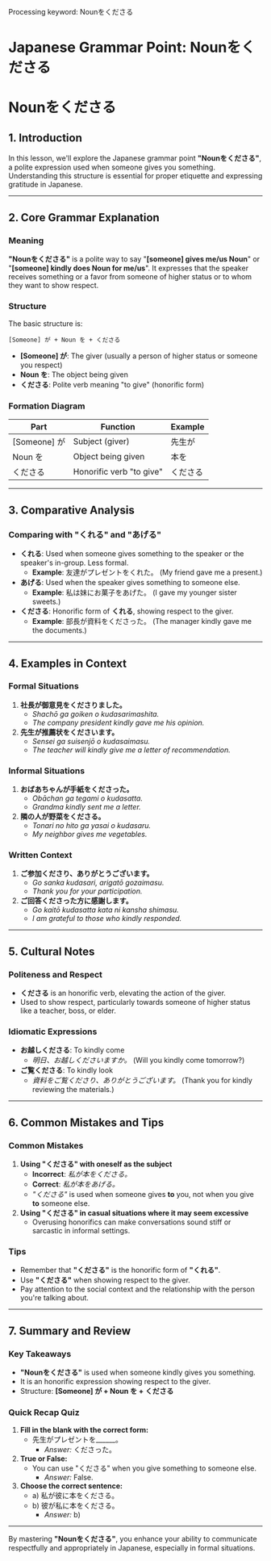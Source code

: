 Processing keyword: Nounをくださる
# Japanese Grammar Point: Nounをくださる
# Nounをくださる
## 1. Introduction
In this lesson, we'll explore the Japanese grammar point **"Nounをくださる"**, a polite expression used when someone gives you something. Understanding this structure is essential for proper etiquette and expressing gratitude in Japanese.

---
## 2. Core Grammar Explanation
### Meaning
**"Nounをくださる"** is a polite way to say "**[someone] gives me/us Noun**" or "**[someone] kindly does Noun for me/us**". It expresses that the speaker receives something or a favor from someone of higher status or to whom they want to show respect.
### Structure
The basic structure is:
```
[Someone] が + Noun を + くださる
```
- **[Someone] が**: The giver (usually a person of higher status or someone you respect)
- **Noun を**: The object being given
- **くださる**: Polite verb meaning "to give" (honorific form)
### Formation Diagram
| Part          | Function                       | Example        |
|---------------|--------------------------------|----------------|
| [Someone] が   | Subject (giver)                | 先生が         |
| Noun を       | Object being given             | 本を           |
| くださる       | Honorific verb "to give"       | くださる       |
---
## 3. Comparative Analysis
### Comparing with **"くれる"** and **"あげる"**
- **くれる**: Used when someone gives something to the speaker or the speaker's in-group. Less formal.
  - **Example**: 友達がプレゼントをくれた。 (My friend gave me a present.)
- **あげる**: Used when the speaker gives something to someone else.
  - **Example**: 私は妹にお菓子をあげた。 (I gave my younger sister sweets.)
- **くださる**: Honorific form of **くれる**, showing respect to the giver.
  - **Example**: 部長が資料をくださった。 (The manager kindly gave me the documents.)
---
## 4. Examples in Context
### Formal Situations
1. **社長が御意見をくださりました。**
   - *Shachō ga goiken o kudasarimashita.*
   - *The company president kindly gave me his opinion.*
2. **先生が推薦状をくださいます。**
   - *Sensei ga suisenjō o kudasaimasu.*
   - *The teacher will kindly give me a letter of recommendation.*
### Informal Situations
1. **おばあちゃんが手紙をくださった。**
   - *Obāchan ga tegami o kudasatta.*
   - *Grandma kindly sent me a letter.*
2. **隣の人が野菜をくださる。**
   - *Tonari no hito ga yasai o kudasaru.*
   - *My neighbor gives me vegetables.*
### Written Context
1. **ご参加くださり、ありがとうございます。**
   - *Go sanka kudasari, arigatō gozaimasu.*
   - *Thank you for your participation.*
2. **ご回答くださった方に感謝します。**
   - *Go kaitō kudasatta kata ni kansha shimasu.*
   - *I am grateful to those who kindly responded.*
---
## 5. Cultural Notes
### Politeness and Respect
- **くださる** is an honorific verb, elevating the action of the giver.
- Used to show respect, particularly towards someone of higher status like a teacher, boss, or elder.
### Idiomatic Expressions
- **お越しくださる**: To kindly come
  - *明日、お越しくださいますか。* (Will you kindly come tomorrow?)
- **ご覧くださる**: To kindly look
  - *資料をご覧くださり、ありがとうございます。* (Thank you for kindly reviewing the materials.)
---
## 6. Common Mistakes and Tips
### Common Mistakes
1. **Using "くださる" with oneself as the subject**
   - **Incorrect**: *私が本をくださる。*
   - **Correct**: *私が本をあげる。*
   - *"くださる"* is used when someone gives **to** you, not when you give **to** someone else.
2. **Using "くださる" in casual situations where it may seem excessive**
   - Overusing honorifics can make conversations sound stiff or sarcastic in informal settings.
### Tips
- Remember that **"くださる"** is the honorific form of **"くれる"**.
- Use **"くださる"** when showing respect to the giver.
- Pay attention to the social context and the relationship with the person you're talking about.
---
## 7. Summary and Review
### Key Takeaways
- **"Nounをくださる"** is used when someone kindly gives you something.
- It is an honorific expression showing respect to the giver.
- Structure: **[Someone] が + Noun を + くださる**
### Quick Recap Quiz
1. **Fill in the blank with the correct form:**
   - 先生がプレゼントを______。
     - *Answer:* くださった。
2. **True or False:**
   - You can use "くださる" when you give something to someone else.
     - *Answer:* False.
3. **Choose the correct sentence:**
   - a) 私が彼に本をくださる。
   - b) 彼が私に本をくださる。
     - *Answer:* b)
---
By mastering **"Nounをくださる"**, you enhance your ability to communicate respectfully and appropriately in Japanese, especially in formal situations.
